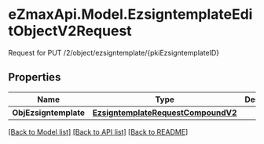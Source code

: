 # eZmaxApi.Model.EzsigntemplateEditObjectV2Request
Request for PUT /2/object/ezsigntemplate/{pkiEzsigntemplateID}

## Properties

Name | Type | Description | Notes
------------ | ------------- | ------------- | -------------
**ObjEzsigntemplate** | [**EzsigntemplateRequestCompoundV2**](EzsigntemplateRequestCompoundV2.md) |  | 

[[Back to Model list]](../README.md#documentation-for-models) [[Back to API list]](../README.md#documentation-for-api-endpoints) [[Back to README]](../README.md)

